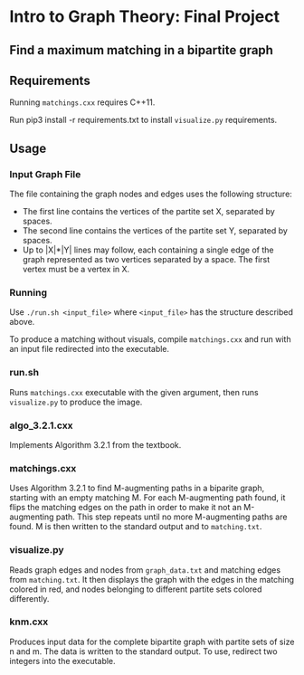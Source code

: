 # Intro to Graph Theory: Final Project
## Find a maximum matching in a bipartite graph

## Requirements
Running ```matchings.cxx``` requires C++11.

Run pip3 install -r requirements.txt to install ```visualize.py``` requirements.

## Usage
### Input Graph File
The file containing the graph nodes and edges uses the following structure:

* The first line contains the vertices of the partite set X, separated by spaces.
* The second line contains the vertices of the partite set Y, separated by spaces.
* Up to |X|*|Y| lines may follow, each containing a single edge of the graph represented as two vertices separated by a space. The first vertex must be a vertex in X.

### Running
Use ```./run.sh <input_file>``` where ```<input_file>``` has the structure described above.

To produce a matching without visuals, compile ```matchings.cxx``` and run with an input file redirected into the executable.

### run.sh
Runs ```matchings.cxx``` executable with the given argument, then runs ```visualize.py``` to produce the image.

### algo_3.2.1.cxx
Implements Algorithm 3.2.1 from the textbook.

### matchings.cxx
Uses Algorithm 3.2.1 to find M-augmenting paths in a biparite graph, starting with an empty matching M. For each M-augmenting path found, it flips the matching edges on the path in order to make it not an M-augmenting path. This step repeats until no more M-augmenting paths are found. M is then written to the standard output and to ```matching.txt```.

### visualize.py
Reads graph edges and nodes from ```graph_data.txt``` and matching edges from ```matching.txt```. It then displays the graph with the edges in the matching colored in red, and nodes belonging to different partite sets colored differently.

### knm.cxx
Produces input data for the complete bipartite graph with partite sets of size n and m. The data is written to the standard output. To use, redirect two integers into the executable.
